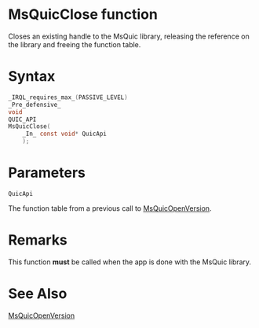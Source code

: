 MsQuicClose function
======

Closes an existing handle to the MsQuic library, releasing the reference on the library and freeing the function table.

# Syntax

```C
_IRQL_requires_max_(PASSIVE_LEVEL)
_Pre_defensive_
void
QUIC_API
MsQuicClose(
    _In_ const void* QuicApi
    );
```

# Parameters

`QuicApi`

The function table from a previous call to [MsQuicOpenVersion](MsQuicOpenVersion.md).

# Remarks

This function **must** be called when the app is done with the MsQuic library.

# See Also

[MsQuicOpenVersion](MsQuicOpenVersion.md)<br>
